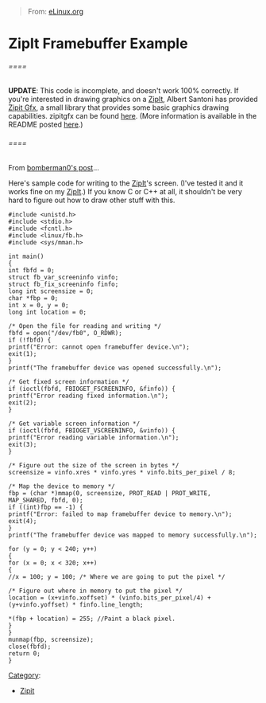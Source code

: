 > From: [eLinux.org](http://eLinux.org/ZipIt_Framebuffer_Example "http://eLinux.org/ZipIt_Framebuffer_Example")


# ZipIt Framebuffer Example



###### ====

**UPDATE**: This code is incomplete, and doesn't work 100% correctly. If
you're interested in drawing graphics on a [ZipIt](http://eLinux.org/ZipIt "ZipIt"),
Albert Santoni has provided [Zipit Gfx](http://eLinux.org/Zipit_Gfx "Zipit Gfx"), a small
library that provides some basic graphics drawing capabilities. zipitgfx
can be found [here](http://www.santoni.ca/albert/zipit.html). (More
information is available in the README posted
[here](http://groups.yahoo.com/group/zipitwireless/message/1542).)

###### ====

From [bomberman0's
post](http://groups.yahoo.com/group/zipitwireless/message/600)...

Here's sample code for writing to the [ZipIt](http://eLinux.org/ZipIt "ZipIt")'s screen.
(I've tested it and it works fine on my [ZipIt](http://eLinux.org/ZipIt "ZipIt").) If you
know C or C++ at all, it shouldn't be very hard to figure out how to
draw other stuff with this.



    #include <unistd.h>
    #include <stdio.h>
    #include <fcntl.h>
    #include <linux/fb.h>
    #include <sys/mman.h>

    int main()
    {
    int fbfd = 0;
    struct fb_var_screeninfo vinfo;
    struct fb_fix_screeninfo finfo;
    long int screensize = 0;
    char *fbp = 0;
    int x = 0, y = 0;
    long int location = 0;

    /* Open the file for reading and writing */
    fbfd = open("/dev/fb0", O_RDWR);
    if (!fbfd) {
    printf("Error: cannot open framebuffer device.\n");
    exit(1);
    }
    printf("The framebuffer device was opened successfully.\n");

    /* Get fixed screen information */
    if (ioctl(fbfd, FBIOGET_FSCREENINFO, &finfo)) {
    printf("Error reading fixed information.\n");
    exit(2);
    }

    /* Get variable screen information */
    if (ioctl(fbfd, FBIOGET_VSCREENINFO, &vinfo)) {
    printf("Error reading variable information.\n");
    exit(3);
    }

    /* Figure out the size of the screen in bytes */
    screensize = vinfo.xres * vinfo.yres * vinfo.bits_per_pixel / 8;

    /* Map the device to memory */
    fbp = (char *)mmap(0, screensize, PROT_READ | PROT_WRITE,
    MAP_SHARED, fbfd, 0);
    if ((int)fbp == -1) {
    printf("Error: failed to map framebuffer device to memory.\n");
    exit(4);
    }
    printf("The framebuffer device was mapped to memory successfully.\n");

    for (y = 0; y < 240; y++)
    {
    for (x = 0; x < 320; x++)
    {
    //x = 100; y = 100; /* Where we are going to put the pixel */

    /* Figure out where in memory to put the pixel */
    location = (x+vinfo.xoffset) * (vinfo.bits_per_pixel/4) +
    (y+vinfo.yoffset) * finfo.line_length;

    *(fbp + location) = 255; //Paint a black pixel.
    }
    }
    munmap(fbp, screensize);
    close(fbfd);
    return 0;
    }


[Category](http://eLinux.org/Special:Categories "Special:Categories"):

-   [Zipit](http://eLinux.org/Category:Zipit "Category:Zipit")

